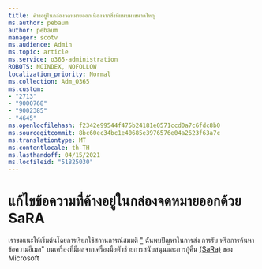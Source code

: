 ```yaml
---
title: ค้างอยู่ในกล่องจดหมายออกเนื่องจากสิ่งที่แนบมาขนาดใหญ่
ms.author: pebaum
author: pebaum
manager: scotv
ms.audience: Admin
ms.topic: article
ms.service: o365-administration
ROBOTS: NOINDEX, NOFOLLOW
localization_priority: Normal
ms.collection: Adm_O365
ms.custom:
- "2713"
- "9000768"
- "9002385"
- "4645"
ms.openlocfilehash: f2342e99544f475b24181e0571ccd0a7c6fdc8b0
ms.sourcegitcommit: 8bc60ec34bc1e40685e3976576e04a2623f63a7c
ms.translationtype: MT
ms.contentlocale: th-TH
ms.lasthandoff: 04/15/2021
ms.locfileid: "51825030"
---
```

# <a name="fix-messages-that-are-stuck-in-the-outbox-with-sara"></a>แก้ไขข้อความที่ค้างอยู่ในกล่องจดหมายออกด้วย SaRA

เราขอแนะให้เริ่มต้นโดยการเรียกใช้สถานการณ์สมมติ ["](https://aka.ms/SaRA-OutlookSendReceive) ฉันพบปัญหาในการส่ง การรับ หรือการค้นหาข้อความอีเมล" บนเครื่องที่มีผลจากเครื่องมือตัวช่วยการสนับสนุนและการกู้คืน [(SaRa)](https://diagnostics.office.com/#/) ของ Microsoft
